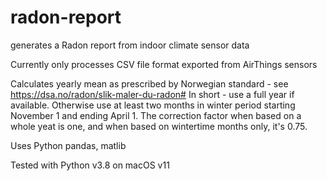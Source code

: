 # radon-report
generates a Radon report from indoor climate sensor data

Currently only processes CSV file format exported from AirThings sensors

Calculates yearly mean as prescribed by Norwegian standard - see https://dsa.no/radon/slik-maler-du-radon#
In short - use a full year if available. Otherwise use at least two months in winter period starting November 1 and ending April 1. The correction factor when based on a whole yeat is one, and when based on wintertime months only, it's 0.75.

Uses Python pandas, matlib

Tested with Python v3.8 on macOS v11
